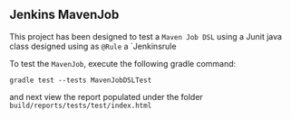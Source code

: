 ## Jenkins MavenJob

This project has been designed to test a `Maven Job DSL` using a Junit java class designed using as `@Rule` a `Jenkinsrule

To test the `MavenJob`, execute the following gradle command:
```
gradle test --tests MavenJobDSLTest
```
and next view the report populated under the folder `build/reports/tests/test/index.html`